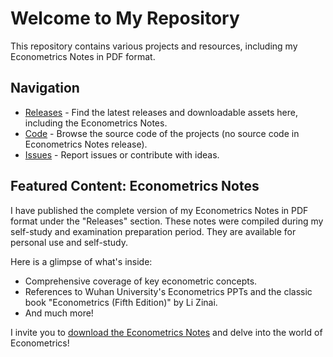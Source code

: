 # Welcome to My Repository

This repository contains various projects and resources, including my Econometrics Notes in PDF format.

## Navigation

- [Releases](https://github.com/PlusYoung/Econometrics-Notes/releases) - Find the latest releases and downloadable assets here, including the Econometrics Notes.
- [Code](https://github.com/PlusYoung/Econometrics-Notes) - Browse the source code of the projects (no source code in Econometrics Notes release).
- [Issues](https://github.com/PlusYoung/Econometrics-Notes/issues) - Report issues or contribute with ideas.

## Featured Content: Econometrics Notes

I have published the complete version of my Econometrics Notes in PDF format under the "Releases" section. These notes were compiled during my self-study and examination preparation period. They are available for personal use and self-study.

Here is a glimpse of what's inside:
- Comprehensive coverage of key econometric concepts.
- References to Wuhan University's Econometrics PPTs and the classic book "Econometrics (Fifth Edition)" by Li Zinai.
- And much more!

I invite you to [download the Econometrics Notes](https://github.com/PlusYoung/Econometrics-Notes/releases) and delve into the world of Econometrics!
